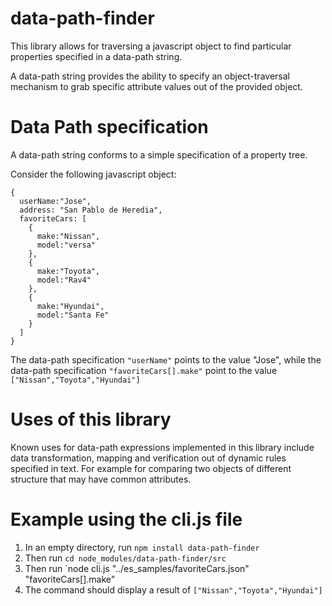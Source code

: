 # data-path-finder
This library allows for traversing a javascript object to find particular properties specified in a data-path string.

A data-path string provides the ability to specify an object-traversal mechanism to grab specific attribute values out of the provided object.

# Data Path specification
A data-path string conforms to a simple specification of a property tree.

Consider the following javascript object:
```
{
  userName:"Jose",
  address: "San Pablo de Heredia",
  favoriteCars: [ 
    {
      make:"Nissan",
      model:"versa"
    },
    {
      make:"Toyota",
      model:"Rav4"
    },
    {
      make:"Hyundai",
      model:"Santa Fe"
    }
  ]
}
```

The data-path specification `"userName"` points to the value "Jose", while the data-path specification `"favoriteCars[].make"` point to the value `["Nissan","Toyota","Hyundai"]`

# Uses of this library
Known uses for data-path expressions implemented in this library include data transformation, mapping and verification out of dynamic rules specified in text. For example for comparing two objects of different structure that may have common attributes.

# Example using the cli.js file
1. In an empty directory, run `npm install data-path-finder`
2. Then run `cd node_modules/data-path-finder/src`
3. Then run `node cli.js "../es_samples/favoriteCars.json" "favoriteCars[].make"
4. The command should display a result of `["Nissan","Toyota","Hyundai"]`
